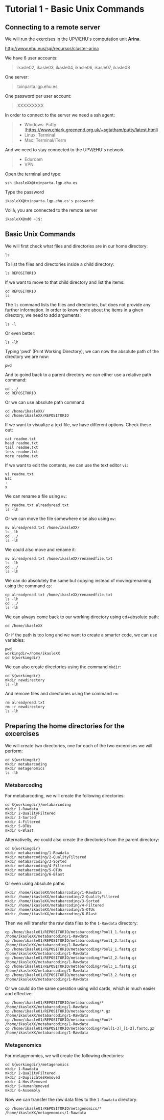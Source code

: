# Tutorial 1 - Basic Unix Commands
## Connecting to a remote server
We will run the exercises in the UPV/EHU's computation unit **Arina**.

http://www.ehu.eus/sgi/recursos/cluster-arina

We have 6 user accounts:

>ikasle02, ikasle03, ikasle04, ikasle06, ikasle07, ikasle08

One server:

>txinparta.lgp.ehu.es

One password per user account:

> XXXXXXXXX

In order to connect to the server we need a ssh agent:

> - Windows: Putty (https://www.chiark.greenend.org.uk/~sgtatham/putty/latest.html)
> - Linux: Terminal
> - Mac: Terminal/iTerm

And we need to stay connected to the UPV/EHU's network

> - Eduroam
> - VPN

Open the terminal and type:

```
ssh ikasleXX@txinparta.lgp.ehu.es
```

Type the password
```
ikasleXX@txinparta.lgp.ehu.es's password:
```
Voilà, you are connected to the remote server
```
ikasleXX@nd0 ~]$:
```
## Basic Unix Commands
We will first check what files and directories are in our home directory:
```
ls
```
To list the files and directories inside a child directory:
```
ls REPOSITORIO
```
If we want to move to that child directory and list the items:
```
cd REPOSITORIO
ls
```
The `ls` command lists the files and directories, but does not provide any further information. In order to know more about the items in a given directory, we need to add arguments:
```
ls -l
```
Or even better:
```
ls -lh
```
Typing 'pwd' (Print Working Directory), we can now the absolute path of the directory we are now:
```
pwd
```
And to goind back to a parent directory we can either use a relative path command:
```
cd ../
cd REPOSITORIO
```
Or we can use absolute path command:
```
cd /home/ikasleXX/
cd /home/ikasleXX/REPOSITORIO
```
If we want to visualize a text file, we have different options. Check these out:
```
cat readme.txt
head readme.txt
tail readme.txt
less readme.txt
more readme.txt
```
If we want to edit the contents, we can use the text editor `vi`:
```
vi readme.txt
Esc
:
x
```
We can rename a file using `mv`:
```
mv readme.txt alreadyread.txt
ls -lh
```
Or we can move the file somewhere else also using `mv`:
```
mv alreadyread.txt /home/ikasleXX/
ls -lh
cd ../
ls -lh
```
We could also move and rename it:
```
mv alreadyread.txt /home/ikasleXX/renamedfile.txt
ls -lh
cd ../
ls -lh
```
We can do absolutely the same but copying instead of moving/renaming using the command `cp`:
```
cp alreadyread.txt /home/ikasleXX/renamedfile.txt
ls -lh
cd ../
ls -lh
```
We can always come back to our working directory using cd+absolute path:
```
cd /home/ikasleXX
```
Or if the path is too long and we want to create a smarter code, we can use variables:
```
pwd
workingdir=/home/ikasleXX
cd ${workingdir}
```
We can also create directories using the command `mkdir`:
```
cd ${workingdir}
mkdir newdirectory
ls -lh
```
And remove files and directories using the command `rm`:
```
rm alreadyread.txt
rm -r newdirectory
ls -lh
```

## Preparing the home directories for the excercises
We will create two directories, one for each of the two excercises we will perform:
```
cd ${workingdir}
mkdir metabarcoding
mkdir metagenomics
ls -lh
```
### Metabarcoding
For metabarcoding, we will create the following directories:
```
cd ${workingdir}/metabarcoding
mkdir 1-Rawdata
mkdir 2-QualityFiltered
mkdir 3-Sorted
mkdir 4-Filtered
mkdir 5-OTUs
mkdir 6-Blast
```
Alternativelly, we could also create the directories from the parent directory:
```
cd ${workingdir}
mkdir metabarcoding/1-Rawdata
mkdir metabarcoding/2-QualityFiltered
mkdir metabarcoding/3-Sorted
mkdir metabarcoding/4-Filtered
mkdir metabarcoding/5-OTUs
mkdir metabarcoding/6-Blast
```
Or even using absolute paths:
```
mkdir /home/ikasleXX/metabarcoding/1-Rawdata
mkdir /home/ikasleXX/metabarcoding/2-QualityFiltered
mkdir /home/ikasleXX/metabarcoding/3-Sorted
mkdir /home/ikasleXX/metabarcoding/4-Filtered
mkdir /home/ikasleXX/metabarcoding/5-OTUs
mkdir /home/ikasleXX/metabarcoding/6-Blast
```
Then we will transfer the raw data files to the `1-Rawdata` directory:
```
cp /home/ikasle01/REPOSITORIO/metabarcoding/Pool1_1.fastq.gz /home/ikasleXX/metabarcoding/1-Rawdata
cp /home/ikasle01/REPOSITORIO/metabarcoding/Pool1_2.fastq.gz /home/ikasleXX/metabarcoding/1-Rawdata
cp /home/ikasle01/REPOSITORIO/metabarcoding/Pool2_1.fastq.gz /home/ikasleXX/metabarcoding/1-Rawdata
cp /home/ikasle01/REPOSITORIO/metabarcoding/Pool2_2.fastq.gz /home/ikasleXX/metabarcoding/1-Rawdata
cp /home/ikasle01/REPOSITORIO/metabarcoding/Pool3_1.fastq.gz /home/ikasleXX/metabarcoding/1-Rawdata
cp /home/ikasle01/REPOSITORIO/metabarcoding/Pool3_2.fastq.gz /home/ikasleXX/metabarcoding/1-Rawdata
```
Or we could do the same operation using wild cards, which is much easier and effective:
```
cp /home/ikasle01/REPOSITORIO/metabarcoding/* /home/ikasleXX/metabarcoding/1-Rawdata
cp /home/ikasle01/REPOSITORIO/metabarcoding/*.gz /home/ikasleXX/metabarcoding/1-Rawdata
cp /home/ikasle01/REPOSITORIO/metabarcoding/Pool* /home/ikasleXX/metabarcoding/1-Rawdata
cp /home/ikasle01/REPOSITORIO/metabarcoding/Pool[1-3]_[1-2].fastq.gz /home/ikasleXX/metabarcoding/1-Rawdata
```

### Metagenomics
For metagenomics, we will create the following directories:
```
cd ${workingdir}/metagenomics
mkdir 1-Rawdata
mkdir 2-QualityFiltered
mkdir 3-DuplicatesRemoved
mkdir 4-HostRemoved
mkdir 5-HumanRemoved
mkdir 6-Assembly
```
Now we can transfer the raw data files to the `1-Rawdata` directory:
```
cp /home/ikasle01/REPOSITORIO/metagenomics/* /home/ikasleXX/metagenomics/1-Rawdata
```

